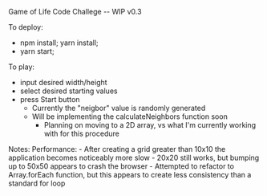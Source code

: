 Game of Life Code Challege -- WIP v0.3

To deploy:
  - npm install; yarn install;
  - yarn start;

To play: 
  - input desired width/height
  - select desired starting values
  - press Start button
    - Currently the "neigbor" value is randomly generated
    - Will be implementing the calculateNeighbors function soon
      - Planning on moving to a 2D array, vs what I'm currently working with for this procedure 

Notes: 
  Performance:
    - After creating a grid greater than 10x10 the application becomes noticeably more slow
    - 20x20 still works, but bumping up to 50x50 appears to crash the browser
    - Attempted to refactor to Array.forEach function, but this appears to create less consistency than a standard for loop
